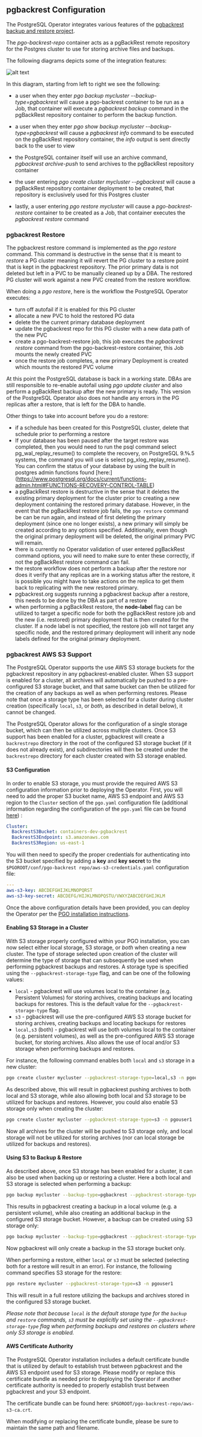 ## pgbackrest Configuration

The PostgreSQL Operator integrates various features of the [pgbackrest backup and restore project](https://pgbackrest.org).  

The *pgo-backrest-repo* container acts as a pgBackRest remote repository for the Postgres cluster to use for storing archive files and backups.

The following diagrams depicts some of the integration features:

![alt text](/operator-backrest-integration.png "Operator Backrest Integration")

In this diagram, starting from left to right we see the following:

 * a user when they enter *pgo backup mycluster --backup-type=pgbackrest* will cause a pgo-backrest container to be run as a Job, that container will execute a   *pgbackrest backup*
 command in the pgBackRest repository container to perform the backup function.

 * a user when they enter *pgo show backup mycluster --backup-type=pgbackrest* will cause a *pgbackrest info* command to be executed on the pgBackRest repository container, the
 *info* output is sent directly back to the user to view

 * the PostgreSQL container itself will use an archive command, *pgbackrest archive-push* to send archives to the pgBackRest repository container

 * the user entering *pgo create cluster mycluster --pgbackrest* will cause
a pgBackRest repository container deployment to be created, that repository
is exclusively used for this Postgres cluster

 * lastly, a user entering *pgo restore mycluster* will cause a *pgo-backrest-restore* container to be created as a Job, that container executes the *pgbackrest restore* command

### pgbackrest Restore

The pgbackrest restore command is implemented as the *pgo restore* command.  This command is destructive in the sense that it is meant to *restore* a PG cluster meaning it will
revert the PG cluster to a restore point that is kept in the pgbackrest repository.   The prior primary data is not deleted but left in a PVC to be manually cleaned up by a DBA. 
The restored PG cluster will work against a new PVC created from the restore workflow.  

When doing a *pgo restore*, here is the workflow the PostgreSQL Operator executes:

 * turn off autofail if it is enabled for this PG cluster
 * allocate a new PVC to hold the restored PG data
 * delete the the current primary database deployment
 * update the pgbackrest repo for this PG cluster with a new data path of the new PVC
 * create a pgo-backrest-restore job, this job executes the *pgbackrest restore* command from the pgo-backrest-restore container, this Job mounts the newly created PVC
 * once the restore job completes, a new primary Deployment is created which mounts the restored PVC volume

At this point the PostgreSQL database is back in a working state.  DBAs are still responsible to re-enable autofail using *pgo update cluster* and also perform a pgBackRest backup after the new primary is ready.  This version of the PostgreSQL Operator also does not handle any errors in the PG replicas after a restore, that is left for the DBA to handle.

Other things to take into account before you do a restore:

 * if a schedule has been created for this PostgreSQL cluster, delete that schedule prior to performing a restore
 * If your database has been paused after the target restore was completed, then you would need to run the psql command select pg_wal_replay_resume() to complete the recovery, on PostgreSQL 9.6⁄9.5 systems, the command you will use is select pg_xlog_replay_resume(). You can confirm the status of your database by using the built in postgres admin functions
 found [here:] (https://www.postgresql.org/docs/current/functions-admin.html#FUNCTIONS-RECOVERY-CONTROL-TABLE)
 * a pgBackRest restore is destructive in the sense that it deletes the existing primary deployment for the cluster prior to creating a new deployment containing the restored
 primary database.  However, in the event that the pgBackRest restore job fails, the `pgo restore` command be can be run again, and instead of first deleting the primary deployment
 (since one no longer exists), a new primary will simply be created according to any options specified.  Additionally, even though the original primary deployment will be deleted,
 the original primary PVC will remain.
 * there is currently no Operator validation of user entered pgBackRest command options, you will need to make sure to enter these correctly, if not the pgBackRest restore command
 can fail.
 * the restore workflow does not perform a backup after the restore nor does it verify that any replicas are in a working status after the restore, it is possible you might have to
 take actions on the replica to get them back to replicating with the new restored primary.
 * pgbackrest.org suggests running a pgbackrest backup after a restore, this needs to be done by the DBA as part of a restore
 * when performing a pgBackRest restore, the **node-label** flag can be utilized to target a specific node for both the pgBackRest restore job and the new (i.e. restored) primary
 deployment that is then created for the cluster.  If a node label is not specified, the restore job will not target any specific node, and the restored primary deployment will
 inherit any node labels defined for the original primary deployment.

### pgbackrest AWS S3 Support

The PostgreSQL Operator supports the use AWS S3 storage buckets for the pgbackrest repository in any pgbackrest-enabled cluster.  When S3 support is enabled for a cluster, all
archives will automatically be pushed to a pre-configured S3 storage bucket, and that same bucket can then be utilized for the creation of any backups as well as when performing
restores.  Please note that once a storage type has been selected for a cluster during cluster creation (specifically `local`, `s3`, or _both_, as described in detail below), it
cannot be changed.    

The PostgreSQL Operator allows for the configuration of a single storage bucket, which can then be utilized across multiple clusters.  Once S3 support has been enabled for a
cluster, pgbackrest will create a `backrestrepo` directory in the root of the configured S3 storage bucket (if it does not already exist), and subdirectories will then be created
under the `backrestrepo` directory for each cluster created with S3 storage enabled.

#### S3 Configuration

In order to enable S3 storage, you must provide the required AWS S3 configuration information prior to deploying the Operator.  First, you will need to add the proper S3 bucket
name, AWS S3 endpoint and AWS S3 region to the `Cluster` section of the `pgo.yaml` configuration file (additional information regarding the configuration of the `pgo.yaml` file can
be found [here](/configuration/pgo-yaml-configuration/))  :

```yaml
Cluster:
  BackrestS3Bucket: containers-dev-pgbackrest
  BackrestS3Endpoint: s3.amazonaws.com
  BackrestS3Region: us-east-1
```

You will then need to specify the proper credentials for authenticating into the S3 bucket specified by adding a **key** and **key secret** to the `$PGOROOT/conf/pgo-backrest
repo/aws-s3-credentials.yaml` configuration file:

```yaml
---
aws-s3-key: ABCDEFGHIJKLMNOPQRST
aws-s3-key-secret: ABCDEFG/HIJKLMNOPQSTU/VWXYZABCDEFGHIJKLM
```

Once the above configuration details have been provided, you can deploy the Operator per the [PGO installation instructions](/installation/operator-install/).  

#### Enabling S3 Storage in a Cluster

With S3 storage properly configured within your PGO installation, you can now select either local storage, S3 storage, or _both_ when creating a new cluster.  The type of storage
selected upon creation of the cluster will determine the type of storage that can subsequently be used when performing pgbackrest backups and restores.  A storage type is specified
using the `--pgbackrest-storage-type` flag, and can be one of the following values:

* `local` - pgbackrest will use volumes local to the container (e.g. Persistent Volumes) for storing archives, creating backups and locating backups for restores.  This is the
default value for the `--pgbackrest-storage-type` flag.
* `s3` - pgbackrest will use the pre-configured AWS S3 storage bucket for storing archives, creating backups and locating backups for restores
* `local,s3` (both) - pgbackrest will use both volumes local to the container (e.g. persistent volumes), as well as the pre-configured AWS S3 storage bucket, for storing archives. 
Also allows the use of local and/or S3 storage when performing backups and restores.

For instance, the following command enables both `local` and `s3` storage in a new cluster:

```bash
pgo create cluster mycluster --pgbackrest-storage-type=local,s3 -n pgouser1
```

As described above, this will result in pgbackrest pushing archives to both local and S3 storage, while also allowing both local and S3 storage to be utilized for backups and
restores.  However, you could also enable S3 storage only when creating the cluster:

```bash
pgo create cluster mycluster --pgbackrest-storage-type=s3 -n pgouser1
```

Now all archives for the cluster will be pushed to S3 storage only, and local storage will not be utilized for storing archives (nor can local storage be utilized for backups and
restores).

#### Using S3 to Backup & Restore

As described above, once S3 storage has been enabled for a cluster, it can also be used when backing up or restoring a cluster.  Here a both local and S3 storage is selected when
performing a backup:

```bash
pgo backup mycluster --backup-type=pgbackrest --pgbackrest-storage-type=local,s3 -n pgouser1
```

This results in pgbackrest creating a backup in a local volume (e.g. a persistent volume), while also creating an additional backup in the configured S3 storage bucket.  However, a
backup can be created using S3 storage only:

```bash
pgo backup mycluster --backup-type=pgbackrest --pgbackrest-storage-type=s3 -n pgouser1
```

Now pgbackrest will only create a backup in the S3 storage bucket only.

When performing a restore, either `local` or `s3` must be selected (selecting both for a restore will result in an error).  For instance, the following command specifies S3 storage
for the restore:

```bash
pgo restore mycluster --pgbackrest-storage-type=s3 -n pgouser1
```

This will result in a full restore utilizing the backups and archives stored in the configured S3 storage bucket.

_Please note that because `local` is the default storage type for the `backup` and `restore` commands, `s3` must be explicitly set using the `--pgbackrest-storage-type` flag when
performing backups and restores on clusters where only S3 storage is enabled._

#### AWS Certificate Authority

The PostgreSQL Operator installation includes a default certificate bundle that is utilized by default to establish trust between pgbackrest and the AWS S3 endpoint used for S3
storage.  Please modify or replace this certificate bundle as needed prior to deploying the Operator if another certificate authority is needed to properly establish trust between pgbackrest
and your S3 endpoint.  

The certificate bundle can be found here: `$PGOROOT/pgo-backrest-repo/aws-s3-ca.crt`.  

When modifying or replacing the certificate bundle, please be sure to maintain the same path and filename.
